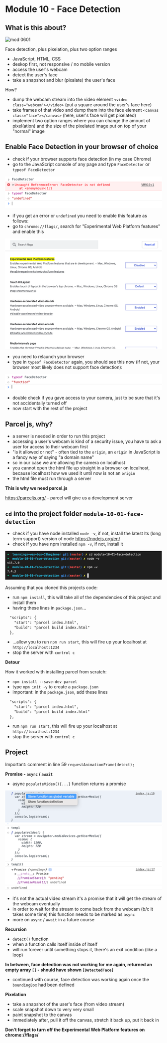 # Module 10 - Face Detection

## What is this about?

![mod 0601](./img/screen-mod1001-10.gif)

Face detection, plus pixelation, plus two option ranges

- JavaScript, HTML, CSS
- deskop first, not responsive / no mobile version
- access the user's webcam
- detect the user's face
- take a snapshot and blur (pixalate) the user's face

How?
- dump the webcam stream into the video element `<video class="webcam"></video>` (put a square around the user's face here)
- take frames of that video and dump them into the face element `<canvas class="face"></canvas>` (here, user's face will get pixelated)
- implement two option ranges where you can change the amount of pixel(ation) and the size of the pixelated image put on top of your "normal" image

## Enable Face Detection in your browser of choice

- check if your browser supports face detection (in my case Chrome)
- go to the JavaScript console of any page and type `FaceDetector` or `typeof FaceDetector`

![mod 1001](./img/screen-mod1001-01.png)

- if you get an error or `undefined` you need to enable this feature as follows:
- go to `chrome://flags/`, search for "Experimental Web Platform features" and enable this

![mod 1001](./img/screen-mod1001-02.png)

- you need to relaunch your browser
- type in `typeof FaceDetector` again, you should see this now (if not, your browser most likely does not support face detection):

![mod 1001](./img/screen-mod1001-03.png)

- double check if you gave access to your camera, just to be sure that it's not accidentally turned off
- now start with the rest of the project

## Parcel js, why?

- a server is needed in order to run this project
- accessing a user's webcam is kind of a security issue, you have to ask a user for access to their webcam first
- "is it allowed or not" - often tied to the `origin`, an `origin` in JavaScript is a fancy way of saying "a domain name"
- so in our case we are allowing the camera on localhost
- you cannot open the html file up straight in a browser on localhost, because localhost how we used it until now is not an `origin`
- the html file must run through a server

**This is why we need parcel.js**

https://parceljs.org/ - parcel will give us a development server

## `cd` into the project folder `module-10-01-face-detection`

- check if you have node installed `node -v`, if not, install the latest lts (long term support) version of node https://nodejs.org/en/
- check if you have npm installed `npm -v`, if not, install it

![mod 1001](./img/screen-mod1001-04.png)

Assuming that you cloned this projects code:
- run `npm install`, this will take all of the dependencies of this project and install them
- having these lines in `package.json`...
```
  "scripts": {
    "start": "parcel index.html",
    "build": "parcel build index.html"
  },
```
- ...allow you to run `npm run start`, this will fire up your localhost at `http://localhost:1234`
- stop the server with `control c`

**Detour**

How it worked with installing parcel from scratch:
- `npm install --save-dev parcel`
- type `npm init -y` to create a `package.json`
- important: in the `package.json`, add these lines
```
  "scripts": {
    "start": "parcel index.html",
    "build": "parcel build index.html"
  },
```
- run `npm run start`, this will fire up your localhost at `http://localhost:1234`
- stop the server with `control c`

## Project

Important: comment in line 59 `requestAnimationFrame(detect);`

**Promise - `async` / `await`**

- async `populateVideo(){...}` function returns a promise

![mod 1001](./img/screen-mod1001-05.png)
![mod 1001](./img/screen-mod1001-06.png)

- it's not the actual video stream it's a promise that it will get the stream of the webcam eventually
- in order to wait for the stream to come back from the webcam (b/c it takes some time) this function needs to be marked as `async`
- more on `async` / `await` in a future course

**Recursion**

- `detect()` function
- when a function calls itself inside of itself
- will run forever until something stops it, there's an exit condition (like a loop)

**In between, face detection was not working for me again, returned an empty array `[]` - should have shown `[DetectedFace]`**

- continued with course, face detection was working again once the `boundingBox` had been defined

**Pixelation**

- take a snapshot of the user's face (from video stream)
- scale snapshot down to very very small
- paint snapshot to the canvas
- immediately after, pull it off the canvas, stretch it back up, put it back in

**Don't forget to turn off the Experimental Web Platform features on chrome://flags/**

